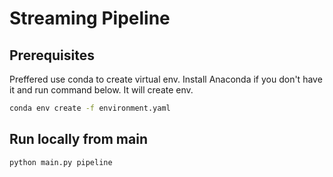 # Streaming Pipeline

## Prerequisites

Preffered use conda to create virtual env.
Install Anaconda if you don't have it and run command below.
It will create env.
```bash
conda env create -f environment.yaml
```

## Run locally from main
```bash
python main.py pipeline
```
